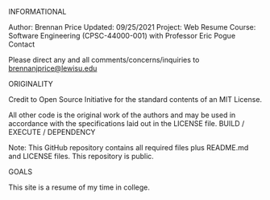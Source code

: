 INFORMATIONAL

Author: Brennan Price
Updated: 09/25/2021
Project: Web Resume
Course: Software Engineering (CPSC-44000-001) with Professor Eric Pogue
Contact

Please direct any and all comments/concerns/inquiries to brennanjprice@lewisu.edu

ORIGINALITY

Credit to Open Source Initiative for the standard contents of an MIT License.

All other code is the original work of the authors and may be used in accordance with the specifications laid out in the LICENSE file.
BUILD / EXECUTE / DEPENDENCY

Note: This GitHub repository contains all
required files plus README.md and LICENSE files. This repository is public.

GOALS

This site is a resume of my time in college.